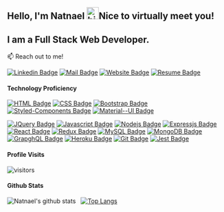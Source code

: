 ## Hello, I'm Natnael <img src="https://user-images.githubusercontent.com/1303154/88677602-1635ba80-d120-11ea-84d8-d263ba5fc3c0.gif" width="28px" alt="hi">Nice to virtually meet you!

## I am a Full Stack Web Developer.

📫 Reach out to me!

[![Linkedin Badge](https://img.shields.io/badge/LinkedIn-0077B5?style=for-the-badge&logo=linkedin&logoColor=white)](https://www.linkedin.com/in/natnael-haile-b146b41bb) 
[![Mail Badge](https://img.shields.io/badge/haile.natnael-D14836?style=for-the-badge&logo=gmail&logoColor=white)](mailto:haile.natnael@natnaeldev.com)
[![Website Badge](https://img.shields.io/badge/-Website-3a464b?style=for-the-badge&logo=Sololearn&logoColor=white)](https://www.natnaeldev.com)
[![Resume Badge](https://img.shields.io/badge/RESUME-131F37?style=for-the-badge&logo=iota&logoColor=white)](https://natnaeldev.com/static/media/resume.cf802c0f.pdf)


#### Technology Proficiency

[![HTML Badge](https://img.shields.io/badge/HTML5-E34F26?style=for-the-badge&logo=html5&logoColor=white)](#) 
[![CSS Badge](https://img.shields.io/badge/CSS3-1572B6?style=for-the-badge&logo=css3&logoColor=white)](#)
[![Bootstrap Badge](https://img.shields.io/badge/Bootstrap-563D7C?style=for-the-badge&logo=bootstrap&logoColor=white)](#) 
[![Styled-Components Badge](https://img.shields.io/badge/styled--components-DB7093?style=for-the-badge&logo=styled-components&logoColor=white)](#) 
[![Material--UI Badge](https://img.shields.io/badge/Material--UI-0081CB?style=for-the-badge&logo=material-ui&logoColor=white)](#) 


[![JQuery Badge](https://img.shields.io/badge/jQuery-0769AD?style=for-the-badge&logo=jquery&logoColor=white)](#) 
[![Javascript Badge](https://img.shields.io/badge/JavaScript-F7DF1E?style=for-the-badge&logo=javascript&logoColor=black)](#) 
[![Nodejs Badge](https://img.shields.io/badge/Node.js-339933?style=for-the-badge&logo=nodedotjs&logoColor=white)](#) 
[![Expressjs Badge](https://img.shields.io/badge/Express.js-000000?style=for-the-badge&logo=express&logoColor=white)](#) 
[![React Badge](https://img.shields.io/badge/React-20232A?style=for-the-badge&logo=react&logoColor=61DAFB)](#) 
[![Redux Badge](https://img.shields.io/badge/Redux-593D88?style=for-the-badge&logo=redux&logoColor=white)](#) 
[![MySQL Badge](https://img.shields.io/badge/MySQL-00000F?style=for-the-badge&logo=mysql&logoColor=white)](#) 
[![MongoDB Badge](https://img.shields.io/badge/MongoDB-4EA94B?style=for-the-badge&logo=mongodb&logoColor=white)](#) 
[![GrapghQL Badge](https://img.shields.io/badge/GraphQl-E10098?style=for-the-badge&logo=graphql&logoColor=white)](#)
[![Heroku Badge](https://img.shields.io/badge/Heroku-430098?style=for-the-badge&logo=heroku&logoColor=white)](#)
[![Git Badge](https://img.shields.io/badge/Git-F05032?style=for-the-badge&logo=git&logoColor=white)](#)
[![Jest Badge](https://img.shields.io/badge/Jest-C21325?style=for-the-badge&logo=jest&logoColor=white)](#)


#### Profile Visits 

![visitors](https://visitor-badge.glitch.me/badge?page_id=natnaelh14.natnaelh14)

#### Github Stats

![Natnael's github stats](https://github-readme-stats.vercel.app/api?username=natnaelh14&theme=tokyonight)&nbsp;&nbsp;&nbsp;[![Top Langs](https://github-readme-stats.vercel.app/api/top-langs/?username=natnaelh14&layout=compact&title_color=71a4fb&text_color=f3f3f3&bg_color=1a1b27)](https://github.com/natnaelh14/github-readme-stats)

